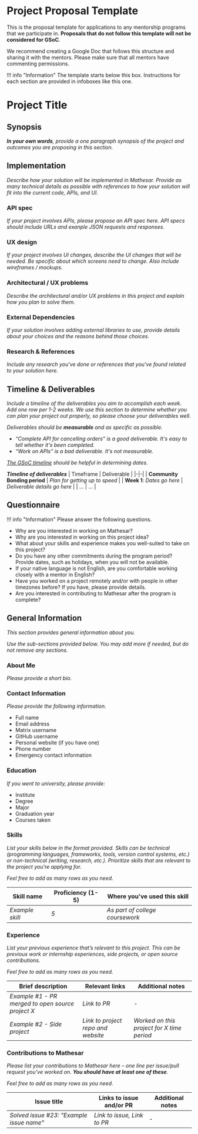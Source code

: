 # Project Proposal Template

This is the proposal template for applications to any mentorship programs that we participate in. **Proposals that do not follow this template will not be considered for GSoC**.

We recommend creating a Google Doc that follows this structure and sharing it with the mentors. Please make sure that all mentors have commenting permissions.

!!! info "Information"
    The template starts below this box. Instructions for each section are provided in infoboxes like this one.


# Project Title

## Synopsis
***In your own words**, provide a one paragraph synopsis of the project and outcomes you are proposing in this section.*

## Implementation
*Describe how your solution will be implemented in Mathesar. Provide as many technical details as possible with references to how your solution will fit into the current code, APIs, and UI.*

### API spec
*If your project involves APIs, please propose an API spec here. API specs should include URLs and exanple JSON requests and responses.*

### UX design
*If your project involves UI changes, describe the UI changes that will be needed. Be specific about which screens need to change. Also include wireframes / mockups.*

### Architectural / UX problems
*Describe the architectural and/or UX problems in this project and explain how you plan to solve them.*

### External Dependencies
*If your solution involves adding external libraries to use, provide details about your choices and the reasons behind those choices.*

### Research & References
*Include any research you've done or references that you've found related to your solution here.*

## Timeline & Deliverables
*Include a timeline of the deliverables you aim to accomplish each week. Add one row per 1-2 weeks. We use this section to determine whether you can plan your project out properly, so please choose your deliverables well.*

*Deliverables should be **measurable** and as specific as possible.*

- *“Complete API for cancelling orders” is a good deliverable. It's easy to tell whether it's been completed.*
- *“Work on APIs” is a bad deliverable. It's not measurable.*

*[The GSoC timeline](https://developers.google.com/open-source/gsoc/timeline) should be helpful in determining dates.*

***Timeline of deliverables***
| Timeframe | Deliverable |
|-|-|
| **Community Bonding period** | *Plan for getting up to speed* |
| **Week 1**: *Dates go here* | *Deliverable details go here* |
| ... | ... |

## Questionnaire
!!! info "Information"
    Please answer the following questions.


- Why are you interested in working on Mathesar?
- Why are you interested in working on this project idea?
- What about your skills and experience makes you well-suited to take on this project?
- Do you have any other commitments during the program period? Provide dates, such as holidays, when you will not be available.
- If your native language is not English, are you comfortable working closely with a mentor in English?
- Have you worked on a project remotely and/or with people in other timezones before? If you have, please provide details.
- Are you interested in contributing to Mathesar after the program is complete?

## General Information
*This section provides general information about you.*

*Use the sub-sections provided below. You may add more if needed, but do not remove any sections.*

### About Me
*Please provide a short bio.*

### Contact Information
*Please provide the following information.*

- Full name
- Email address
- Matrix username
- GitHub username
- Personal website (if you have one)
- Phone number
- Emergency contact information

### Education
*If you went to university, please provide:*

- Institute
- Degree
- Major
- Graduation year
- Courses taken

### Skills
*List your skills below in the format provided. Skills can be technical (programming languages, frameworks, tools, version control systems, etc.) or non-technical (writing, research, etc.). Prioritize skills that are relevant to the project you’re applying for.*

*Feel free to add as many rows as you need.*

| Skill name | Proficiency (1-5) | Where you've used this skill |
|-|-|-|
| *Example skill* | *5* | *As part of college coursework* |

### Experience
*List your previous experience that’s relevant to this project. This can be previous work or internship experiences, side projects, or open source contributions.*

*Feel free to add as many rows as you need.*

| Brief description | Relevant links | Additional notes |
|-|-|-|
| *Example #1 - PR merged to open source project X* | *Link to PR* | - |
| *Example #2 - Side project* | *Link to project repo and website* | *Worked on this project for X time period* |

### Contributions to Mathesar
*Please list your contributions to Mathesar here – one line per issue/pull request you’ve worked on. **You should have at least one of these**.*

*Feel free to add as many rows as you need.*

| Issue title | Links to issue and/or PR | Additional notes |
|-|-|-|
| *Solved issue #23: "Example issue name"* | *Link to issue, Link to PR* | - |